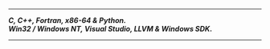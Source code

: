 ----------------
___C, C++, Fortran, x86-64 & Python.___      
___Win32 / Windows NT, Visual Studio, LLVM & Windows SDK.___    

---------------


